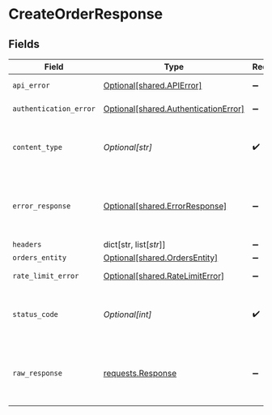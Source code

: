 # CreateOrderResponse


## Fields

| Field                                                                                  | Type                                                                                   | Required                                                                               | Description                                                                            |
| -------------------------------------------------------------------------------------- | -------------------------------------------------------------------------------------- | -------------------------------------------------------------------------------------- | -------------------------------------------------------------------------------------- |
| `api_error`                                                                            | [Optional[shared.APIError]](undefined/models/shared/apierror.md)                       | :heavy_minus_sign:                                                                     | API related Errors                                                                     |
| `authentication_error`                                                                 | [Optional[shared.AuthenticationError]](undefined/models/shared/authenticationerror.md) | :heavy_minus_sign:                                                                     | Authentication Error                                                                   |
| `content_type`                                                                         | *Optional[str]*                                                                        | :heavy_check_mark:                                                                     | HTTP response content type for this operation                                          |
| `error_response`                                                                       | [Optional[shared.ErrorResponse]](undefined/models/shared/errorresponse.md)             | :heavy_minus_sign:                                                                     | Any bad or invalid request will lead to following error object                         |
| `headers`                                                                              | dict[str, list[*str*]]                                                                 | :heavy_minus_sign:                                                                     | N/A                                                                                    |
| `orders_entity`                                                                        | [Optional[shared.OrdersEntity]](undefined/models/shared/ordersentity.md)               | :heavy_minus_sign:                                                                     | OK                                                                                     |
| `rate_limit_error`                                                                     | [Optional[shared.RateLimitError]](undefined/models/shared/ratelimiterror.md)           | :heavy_minus_sign:                                                                     | Rate Limit Error                                                                       |
| `status_code`                                                                          | *Optional[int]*                                                                        | :heavy_check_mark:                                                                     | HTTP response status code for this operation                                           |
| `raw_response`                                                                         | [requests.Response](https://requests.readthedocs.io/en/latest/api/#requests.Response)  | :heavy_minus_sign:                                                                     | Raw HTTP response; suitable for custom response parsing                                |